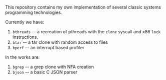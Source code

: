 
This repository contains my own implementation of several classic systems programming technologies.

Currently we have:

1. `bthreads` -- a recreation of pthreads with the `clone` syscall and x86 `lock` instructions.
2. `btar` -- a tar clone with random access to files
3. `bperf` -- an interrupt based profiler

In the works are:

1. `bgrep` -- a grep clone with NFA creation
2. `bjson` -- a basic C JSON parser

